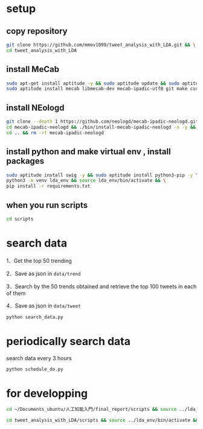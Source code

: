 # setup
## copy repository
```bash
git clone https://github.com/mmov1099/tweet_analysis_with_LDA.git && \
cd tweet_analysis_with_LDA
```
## install MeCab
```bash
sudo apt-get install aptitude -y && sudo aptitude update && sudo aptitude upgrade -y && \
sudo aptitude install mecab libmecab-dev mecab-ipadic-utf8 git make curl xz-utils file -y && sudo cp /etc/mecabrc /usr/local/etc/
```
## install NEologd
```bash
git clone --depth 1 https://github.com/neologd/mecab-ipadic-neologd.git && \
cd mecab-ipadic-neologd && ./bin/install-mecab-ipadic-neologd -n -y && \
cd .. && rm -rf mecab-ipadic-neologd
```
## install python and make virtual env , install packages
```bash
sudo aptitude install swig -y && sudo aptitude install python3-pip -y \
python3 -m venv lda_env && source lda_env/bin/activate && \
pip install -r requirements.txt
```

## when you run scripts
```bash
cd scripts
```

# search data
1．Get the top 50 trending

2．Save as json in `data/trend`

3．Search by the 50 trends obtained and retrieve the top 100 tweets in each of them

4．Save as json in `data/tweet`

```bash
python search_data.py
```

# periodically search data
search data every 3 hours
```bash
python schedule_do.py
```

# for developping
```bash
cd ~/Documents_ubuntu/人工知能入門/final_report/scripts && source ../lda_env/bin/activate && python schedule_do.py
```
```bash
cd tweet_analysis_with_LDA/scripts && source ../lda_env/bin/activate && python schedule_do.py
```